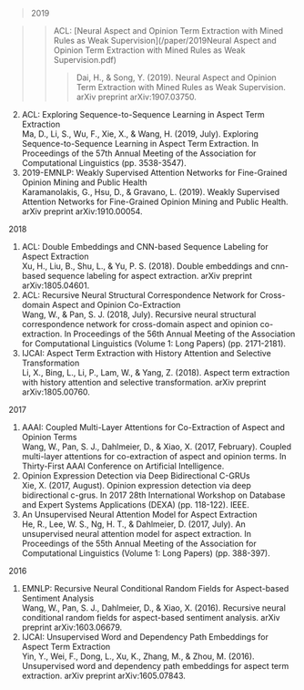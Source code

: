 >2019

>> ACL: [Neural Aspect and Opinion Term Extraction with Mined Rules as Weak Supervision](/paper/2019Neural Aspect and Opinion Term Extraction with Mined Rules as Weak Supervision.pdf)  
>>> Dai, H., & Song, Y. (2019). Neural Aspect and Opinion Term Extraction with Mined Rules as Weak Supervision. arXiv preprint arXiv:1907.03750.
2. ACL: Exploring Sequence-to-Sequence Learning in Aspect Term Extraction  
   Ma, D., Li, S., Wu, F., Xie, X., & Wang, H. (2019, July). Exploring Sequence-to-Sequence Learning in Aspect Term Extraction. In Proceedings of the 57th Annual Meeting of the Association for Computational Linguistics (pp. 3538-3547).
3. 2019-EMNLP: Weakly Supervised Attention Networks for Fine-Grained Opinion Mining and Public Health  
   Karamanolakis, G., Hsu, D., & Gravano, L. (2019). Weakly Supervised Attention Networks for Fine-Grained Opinion Mining and Public Health. arXiv preprint arXiv:1910.00054.

2018  

1. ACL: Double Embeddings and CNN-based Sequence Labeling for Aspect Extraction  
   Xu, H., Liu, B., Shu, L., & Yu, P. S. (2018). Double embeddings and cnn-based sequence labeling for aspect extraction. arXiv preprint arXiv:1805.04601.
2. ACL: Recursive Neural Structural Correspondence Network for Cross-domain Aspect and Opinion Co-Extraction  
   Wang, W., & Pan, S. J. (2018, July). Recursive neural structural correspondence network for cross-domain aspect and opinion co-extraction. In Proceedings of the 56th Annual Meeting of the Association for Computational Linguistics (Volume 1: Long Papers) (pp. 2171-2181).
3. IJCAI: Aspect Term Extraction with History Attention and Selective Transformation  
   Li, X., Bing, L., Li, P., Lam, W., & Yang, Z. (2018). Aspect term extraction with history attention and selective transformation. arXiv preprint arXiv:1805.00760. 

2017 

1. AAAI: Coupled Multi-Layer Attentions for Co-Extraction of Aspect and Opinion Terms  
   Wang, W., Pan, S. J., Dahlmeier, D., & Xiao, X. (2017, February). Coupled multi-layer attentions for co-extraction of aspect and opinion terms. In Thirty-First AAAI Conference on Artificial Intelligence.
2. Opinion Expression Detection via Deep Bidirectional C-GRUs  
   Xie, X. (2017, August). Opinion expression detection via deep bidirectional c-grus. In 2017 28th International Workshop on Database and Expert Systems Applications (DEXA) (pp. 118-122). IEEE.
3. An Unsupervised Neural Attention Model for Aspect Extraction  
   He, R., Lee, W. S., Ng, H. T., & Dahlmeier, D. (2017, July). An unsupervised neural attention model for aspect extraction. In Proceedings of the 55th Annual Meeting of the Association for Computational Linguistics (Volume 1: Long Papers) (pp. 388-397).

2016 

1. EMNLP: Recursive Neural Conditional Random Fields for Aspect-based Sentiment Analysis  
   Wang, W., Pan, S. J., Dahlmeier, D., & Xiao, X. (2016). Recursive neural conditional random fields for aspect-based sentiment analysis. arXiv preprint arXiv:1603.06679.
2. IJCAI: Unsupervised Word and Dependency Path Embeddings for Aspect Term Extraction  
   Yin, Y., Wei, F., Dong, L., Xu, K., Zhang, M., & Zhou, M. (2016). Unsupervised word and dependency path embeddings for aspect term extraction. arXiv preprint arXiv:1605.07843.  




